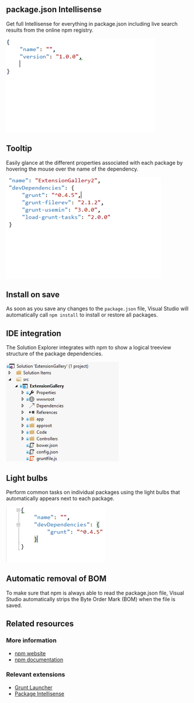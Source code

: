 ﻿<properties
	pageTitle="npm"
	description="The Node Package Manager is fully integrated with Visual Studio to provide a more natural user workflow."
	slug="npm"
	keywords="npm, node, nodejs, node package manager"
/>

## package.json Intellisense
Get full Intellisense for everything in package.json including live
search results from the online npm registry.

![npm package Intellisense](_assets/npm-intellisense.gif)

## Tooltip
Easily glance at the different properties associated with each package
by hovering the mouse over the name of the dependency.

![npm package tooltip](_assets/npm-tooltip.gif)

## Install on save
As soon as you save any changes to the `package.json` file, Visual Studio
will automatically call `npm install` to install or restore all packages.

## IDE integration
The Solution Explorer integrates with npm to show a logical treeview
structure of the package dependencies.

![npm IDE integration](_assets/npm-ide-integration.gif)

## Light bulbs
Perform common tasks on individual packages using the light bulbs that
automatically appears next to each package.

![npm light bulbs](_assets/npm-light-bulbs.gif)

## Automatic removal of BOM
To make sure that npm is always able to read the package.json file,
Visual Studio automatically strips the Byte Order Mark (BOM) when
the file is saved.

<aside role="complementary">

## Related resources

<section>

### More information

- [npm website](https://www.npmjs.com/)
- [npm documentation](https://docs.npmjs.com/)
</section>

<section>

### Relevant extensions

- [Grunt Launcher](https://visualstudiogallery.msdn.microsoft.com/dcbc5325-79ef-4b72-960e-0a51ee33a0ff)
- [Package Intellisense](https://visualstudiogallery.msdn.microsoft.com/65748cdb-4087-497e-a394-2e3449c8e61e)
</section>

</aside>